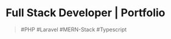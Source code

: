 # Full Stack Developer | Portfolio
  > #PHP #Laravel #MERN-Stack #Typescript

<!--
> [!NOTE]
> ## How to Run Project
> Run the project by using given below command
  > ```
  > npm run start
  > ```
-->